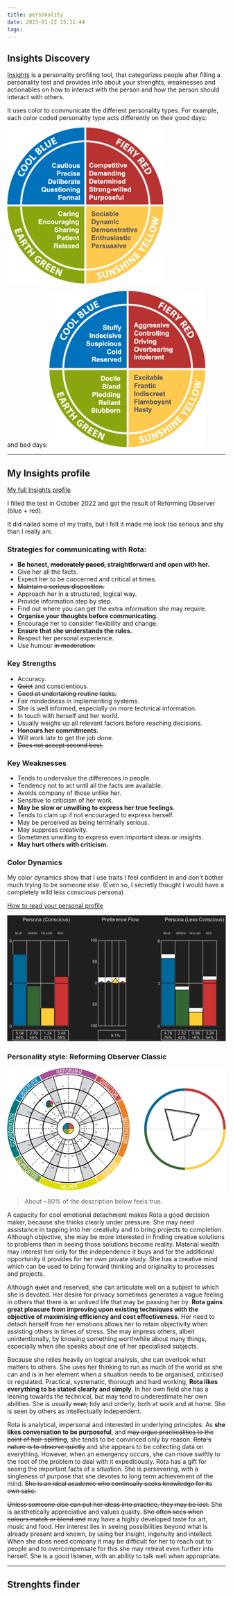 ```yaml
---
title: personality
date: 2023-01-22 15:11:44
tags:
---
```


## Insights Discovery

[Insights](https://www.insights.com/) is a personality profiling tool, that categorizes people after filling a personality test and provides info about your strenghts, weaknesses and actionables on how to interact with the person and how the person should interact with others.

It uses color to communicate the different personality types. For example, each color coded personality type acts differently on their good days:

![a circle divided in in four sectors, each in a different color with positive adjectives](/images/insights_wheel_good.png)

and bad days:
![a circle divided in in four sectors, each in a different color with negative adjectives](/images/insights_wheel_bad.png)

---

## My Insights profile

[My full Insights profile](/docs/reforming-observer-classic.pdf)

I filled the test in October 2022 and got the result of Reforming Observer (blue + red).

It did nailed some of my traits, but I felt it made me look too serious and shy than I really am.

### Strategies for communicating with Rota:

- **Be honest, ~~moderately paced,~~ straightforward and open with her.**
- Give her all the facts.
- Expect her to be concerned and critical at times.
- ~~Maintain a serious disposition.~~
- Approach her in a structured, logical way.
- Provide information step by step.
- Find out where you can get the extra information she may require.
- **Organise your thoughts before communicating.**
- Encourage her to consider flexibility and change.
- **Ensure that she understands the rules.**
- Respect her personal experience.
- Use humour ~~in moderation.~~


### Key Strengths

- Accuracy.
- ~~Quiet~~ and conscientious.
- ~~Good at undertaking routine tasks.~~
- Fair mindedness in implementing systems.
- She is well informed, especially on more technical information.
- In touch with herself and her world.
- Usually weighs up all relevant factors before reaching decisions.
- **Honours her commitments.**
- Will work late to get the job done.
- ~~Does not accept second best.~~

### Key Weaknesses

- Tends to undervalue the differences in people.
- Tendency not to act until all the facts are available.
- Avoids company of those unlike her.
- Sensitive to criticism of her work.
- **May be slow or unwilling to express her true feelings.**
- Tends to clam up if not encouraged to express herself.
- May be perceived as being terminally serious.
- May suppress creativity.
- Sometimes unwilling to express even important ideas or insights.
- **May hurt others with criticism.**

### Color Dynamics

My color dynamics show that I use traits I feel confident in and don't bother much trying to be someone else. (Even so, I secretly thought I would have a completely wild less conscious persona)

[How to read your personal profile](https://www.thecolourworks.com/resources/getting-the-most-out-of-your-profile/)

![three bar charts with Insights profile color bars](/images/color_dynamics.png)

### Personality style: Reforming Observer Classic

![two circles that show the amount of colors dynamic in my personality](/images/insights_wheel_personal.png)

> About ~80% of the description below feels true.

A capacity for cool emotional detachment makes Rota a good decision maker, because she thinks clearly under pressure. She may need assistance in tapping into her creativity and to bring projects to completion. Although objective, she may be more interested in finding creative solutions to problems than in seeing those solutions become reality. Material wealth may interest her only for the independence it buys and for the additional opportunity it provides for her own private study. She has a creative mind which can be used to bring forward thinking and originality to processes and projects.

Although ~~quiet~~ and reserved, she can articulate well on a subject to which she is devoted. Her desire for privacy sometimes generates a vague feeling in others that there is an unlived life that may be passing her by. **Rota gains great pleasure from improving upon existing techniques with the objective of maximising efficiency and cost effectiveness**. Her need to detach herself from her emotions allows her to retain objectivity when assisting others in times of stress. She may impress others, albeit unintentionally, by knowing something worthwhile about many things, especially when she speaks about one of her specialised subjects.

Because she relies heavily on logical analysis, she can overlook what matters to others. She uses her thinking to run as much of the world as she can and is in her element when a situation needs to be organised, criticised or regulated. Practical, systematic, thorough and hard working, **Rota likes everything to be stated clearly and simply**. In her own field she has a leaning towards the technical, but may tend to underestimate her own abilities. She is usually ~~neat,~~ tidy and orderly, both at work and at home. She is seen by others as intellectually independent.

Rota is analytical, impersonal and interested in underlying principles. As **she likes conversation to be purposeful**, and ~~may argue practicalities to the point of hair-splitting~~, she tends to be convinced only by reason. ~~Rota's nature is to observe quietly~~ and she appears to be collecting data on everything. However, when an emergency occurs, she can move swiftly to the root of the problem to deal with it expeditiously. Rota has a gift for seeing the important facts of a situation. She is persevering, with a singleness of purpose that she devotes to long term achievement of the mind. ~~She is an ideal academic who continually seeks knowledge for its own sake.~~

~~Unless someone else can put her ideas into practice, they may be lost.~~ She is aesthetically appreciative and values quality. ~~She often sees when colours match or blend and~~ may have a highly developed taste for art, music and food. Her interest lies in seeing possibilities beyond what is already present and known, by using her insight, ingenuity and intellect. When she does need company it may be difficult for her to reach out to people and to overcompensate for this she may retreat even further into herself. She is a good listener, with an ability to talk well when appropriate.

---

## Strenghts finder

